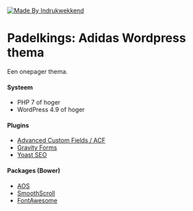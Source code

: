 [![Made By Indrukwekkend](https://img.shields.io/badge/Made%20By-Indrukwekkend-ef7b31.svg)](https://indrukwekkend.nl/)


# Padelkings: Adidas Wordpress thema
Een onepager thema.


#### Systeem
 * PHP 7 of hoger
 * WordPress 4.9 of hoger

#### Plugins
* [Advanced Custom Fields / ACF](https://www.advancedcustomfields.com/)
* [Gravity Forms](https://gravityforms.com/)
* [Yoast SEO](https://yoast.com/)

#### Packages (Bower)
* [AOS](https://github.com/michalsnik/aos)
* [SmoothScroll](https://github.com/cferdinandi/smooth-scroll)
* [FontAwesome](https://github.com/components/font-awesome)
